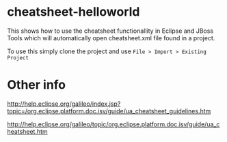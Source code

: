 cheatsheet-helloworld
=====================

This shows how to use the cheatsheet functionallity in Eclipse and JBoss Tools which will automatically open cheatsheet.xml file found in a project.

To use this simply clone the project and use `File > Import > Existing Project`


Other info
==========

http://help.eclipse.org/galileo/index.jsp?topic=/org.eclipse.platform.doc.isv/guide/ua_cheatsheet_guidelines.htm

http://help.eclipse.org/galileo/topic/org.eclipse.platform.doc.isv/guide/ua_cheatsheet.htm
